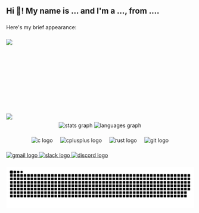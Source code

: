 <h2 align="left">Hi 👋! My name is ... and I'm a ..., from ....</h2>

###

<p align="left">Here's my brief appearance:</p>

###

<img align="left" height="200" src="https://media0.giphy.com/media/v1.Y2lkPTc5MGI3NjExMWpkaTV0Z3FzNzBzNHZkeWhtNXNoaW1qZWo0d2U2OGVwemluOG44eSZlcD12MV9pbnRlcm5hbF9naWZfYnlfaWQmY3Q9Zw/pzryvxGeykOxeC0fWb/giphy.webp"  />

###

<br clear="both">

<img align="left" src="https://profile-counter.glitch.me/igordotdev/count.svg?"  />

###

<div align="center">
  <img src="https://github-readme-stats.vercel.app/api?username=igordotdev&hide_title=false&hide_rank=false&show_icons=true&include_all_commits=true&count_private=true&disable_animations=false&theme=dark&locale=en&hide_border=false" height="150" alt="stats graph"  />
  <img src="https://github-readme-stats.vercel.app/api/top-langs?username=igordotdev&locale=en&hide_title=false&layout=compact&card_width=320&langs_count=5&theme=dark&hide_border=false" height="150" alt="languages graph"  />
</div>

###

<div align="center">
  <img src="https://cdn.jsdelivr.net/gh/devicons/devicon/icons/c/c-original.svg" height="30" alt="c logo"  />
  <img width="12" />
  <img src="https://cdn.jsdelivr.net/gh/devicons/devicon/icons/cplusplus/cplusplus-original.svg" height="30" alt="cplusplus logo"  />
  <img width="12" />
  <img src="https://skillicons.dev/icons?i=rust" height="30" alt="rust logo"  />
  <img width="12" />
  <img src="https://cdn.jsdelivr.net/gh/devicons/devicon/icons/git/git-original.svg" height="30" alt="git logo"  />
</div>

###

<div align="left">
  <a href="smutcpp@gmail.com" target="_blank">
    <img src="https://img.shields.io/static/v1?message=Gmail&logo=gmail&label=&color=D14836&logoColor=white&labelColor=&style=for-the-badge" height="35" alt="gmail logo"  />
  </a>
  <a href="https://42born2code.slack.com/team/U06LLSS6C9G" target="_blank">
    <img src="https://img.shields.io/static/v1?message=Slack&logo=slack&label=(42%20Only)&color=4A154B&logoColor=white&labelColor=&style=for-the-badge" height="35" alt="slack logo"  />
  </a>
  <a href="nilcys" target="_blank">
    <img src="https://img.shields.io/static/v1?message=Discord&logo=discord&label=&color=7289DA&logoColor=white&labelColor=&style=for-the-badge" height="35" alt="discord logo"  />
  </a>
</div>

###

<img src="https://raw.githubusercontent.com/igordotdev/igordotdev/output/snake.svg" alt="Snake animation" />

###
